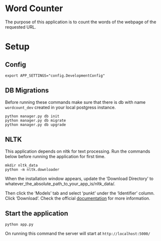 # Word Counter
The purpose of this application is to count the words of the webpage of the requested URL.

# Setup

## Config
```
export APP_SETTINGS="config.DevelopmentConfig"
```

## DB Migrations
Before running these commands make sure that there is db with name `wordcount_dev` created in your local postgress instance.

```
python manager.py db init
python manager.py db migrate
python manager.py db upgrade
```

## NLTK
This application depends on nltk for text processing. Run the commands below before running the application for first time.
```
mkdir nltk_data
python -m nltk.downloader
```
When the installation window appears, update the ‘Download Directory’ to whatever_the_absolute_path_to_your_app_is/nltk_data/.

Then click the ‘Models’ tab and select ‘punkt’ under the ‘Identifier’ column. Click ‘Download’. Check the official [documentation](https://www.nltk.org/data.html#command-line-installation) for more information.

## Start the application
```
python app.py
```
On running this command the server will start at `http://localhost:5000/`